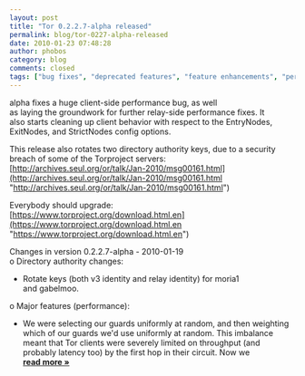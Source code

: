 ```yaml
---
layout: post
title: "Tor 0.2.2.7-alpha released"
permalink: blog/tor-0227-alpha-released
date: 2010-01-23 07:48:28
author: phobos
category: blog
comments: closed
tags: ["bug fixes", "deprecated features", "feature enhancements", "performance enhancements", "security critical", "security fixes"]
---
```


alpha fixes a huge client-side performance bug, as well  
 as laying the groundwork for further relay-side performance fixes. It  
 also starts cleaning up client behavior with respect to the EntryNodes,  
 ExitNodes, and StrictNodes config options.

This release also rotates two directory authority keys, due to a security  
 breach of some of the Torproject servers:  
 [http://archives.seul.org/or/talk/Jan-2010/msg00161.html](http://archives.seul.org/or/talk/Jan-2010/msg00161.html "http://archives.seul.org/or/talk/Jan-2010/msg00161.html")

Everybody should upgrade:  
 [https://www.torproject.org/download.html.en](https://www.torproject.org/download.html.en "https://www.torproject.org/download.html.en")

Changes in version 0.2.2.7-alpha - 2010-01-19  
 o Directory authority changes:  
 - Rotate keys (both v3 identity and relay identity) for moria1  
 and gabelmoo.

o Major features (performance):  
 - We were selecting our guards uniformly at random, and then weighting  
 which of our guards we'd use uniformly at random. This imbalance  
 meant that Tor clients were severely limited on throughput (and  
 probably latency too) by the first hop in their circuit. Now we [**read more »**](https://blog.torproject.org/blog/tor-0227-alpha-released)
